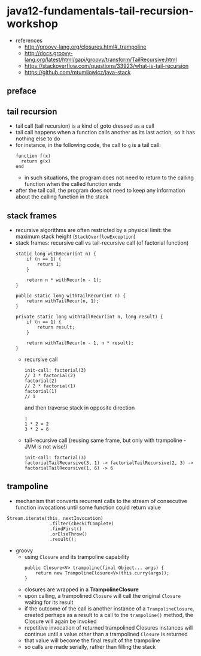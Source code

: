 # java12-fundamentals-tail-recursion-workshop

* references
    * http://groovy-lang.org/closures.html#_trampoline  
    * http://docs.groovy-lang.org/latest/html/gapi/groovy/transform/TailRecursive.html  
    * https://stackoverflow.com/questions/33923/what-is-tail-recursion
    * https://github.com/mtumilowicz/java-stack

## preface

## tail recursion
* tail call (tail recursion) is a kind of goto dressed as a call
* tail call happens when a function calls another as its last action, so it has nothing else to do 
* for instance, in the following code, the call to `g` is a tail call:
    ```
    function f(x)
      return g(x)
    end
    ```
    * in such situations, the program does not need to return to the calling function when the called function ends
* after the tail call, the program does not need to keep any information about the calling function in the stack

## stack frames
* recursive algorithms are often restricted by a physical limit: the maximum stack height (`StackOverflowException`)
* stack frames: recursive call vs tail-recursive call (of factorial function)
    ```
    static long withRecur(int n) {
        if (n == 1) {
            return 1;
        }

        return n * withRecur(n - 1);
    }

    public static long withTailRecur(int n) {
        return withTailRecur(n, 1);
    }

    private static long withTailRecur(int n, long result) {
        if (n == 1) {
            return result;
        }

        return withTailRecur(n - 1, n * result);
    }
    ```
    * recursive call
        ```
        init-call: factorial(3)
        // 3 * factorial(2)
        factorial(2)
        // 2 * factorial(1)
        factorial(1)
        // 1
        ```
        and then traverse stack in opposite direction
        ```
        1
        1 * 2 = 2
        3 * 2 = 6
        ```
    * tail-recursive call (reusing same frame, but only with trampoline - JVM is not wise!)
        ```
        init-call: factorial(3)
        factorialTailRecursive(3, 1) -> factorialTailRecursive(2, 3) -> factorialTailRecursive(1, 6) -> 6 
        ```

## trampoline
* mechanism that converts recurrent calls to the stream of consecutive function invocations until some function 
could return value
```
Stream.iterate(this, nextInvocation)
                .filter(checkIfComplete)
                .findFirst()
                .orElseThrow()
                .result();
```
* groovy
    * using `Closure` and its trampoline capability
        ```
        public Closure<V> trampoline(final Object... args) {
            return new TrampolineClosure<V>(this.curry(args));
        }
        ```
    * closures are wrapped in a **TrampolineClosure**
    * upon calling, a trampolined `Closure` will call the original `Closure` waiting for its result
    * if the outcome of the call is another instance of a `TrampolineClosure`, created perhaps as a result to a call 
    to the `trampoline()` method, the Closure will again be invoked
    * repetitive invocation of returned trampolined Closures instances will continue until a value other than a 
    trampolined `Closure` is returned
    * that value will become the final result of the trampoline
    * so calls are made serially, rather than filling the stack